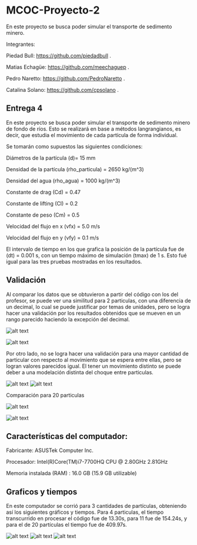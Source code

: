 # MCOC-Proyecto-2



En este proyecto se busca poder simular el transporte de sedimento minero.

Integrantes:

Piedad Bull: https://github.com/piedadbull .

Matias Echagüe: https://github.com/meechaguep .

Pedro Naretto: https://github.com/PedroNaretto .

Catalina Solano: https://github.com/cpsolano .



## Entrega 4

En este proyecto se busca poder simular el transporte de sedimento minero de fondo de ríos. Esto se realizará en base a métodos langrangianos, es decir, que estudia el movimiento de cada partícula de forma individual.

Se tomarán como supuestos las siguientes condiciones:

Diámetros de la partícula (d)= 15 mm

Densidad de la partícula (rho_particula) = 2650 kg/(m^3)

Densidad del agua (rho_agua) = 1000 kg/(m^3)

Constante de drag (Cd) = 0.47

Constante de lifting (Cl) = 0.2

Constante de peso (Cm) = 0.5

Velocidad del flujo en x (vfx) = 5.0 m/s

Velocidad del flujo en y (vfy) = 0.1 m/s

El intervalo de tiempo en los que grafica la posición de la partícula fue de (dt) = 0.001 s, con un tiempo máximo de simulación (tmax) de 1 s. Esto fué igual para las tres pruebas mostradas en los resultados.

## Validación

Al comparar los datos que se obtuvieron a partir del código con los del profesor, se puede ver una similitud para 2 particulas, con una diferencia de un decimal, lo cual se puede justificar por temas de unidades, pero se logra hacer una validación por los resultados obtenidos que se mueven en un rango parecido haciendo la excepción del decimal.

![alt text](https://github.com/cpsolano/MCOC-Proyecto-2/blob/master/Gr%C3%A1ficos/2%20p.png)

![alt text](https://github.com/cpsolano/MCOC-Proyecto-2/blob/master/Gr%C3%A1ficos/particle_positions%202.png)

Por otro lado, no se logra hacer una validación para una mayor cantidad de particular con respecto al movimiento que se espera entre ellas, pero se logran valores parecidos igual. El tener un movimiento distinto se puede deber a una modelación distinta del choque entre particulas.

![alt text](https://github.com/cpsolano/MCOC-Proyecto-2/blob/master/Gráficos/5%20p.png)
![alt text](https://github.com/cpsolano/MCOC-Proyecto-2/blob/master/Gr%C3%A1ficos/10%20p.png)

Comparación para 20 particulas

![alt text](https://github.com/cpsolano/MCOC-Proyecto-2/blob/master/Gr%C3%A1ficos/20.1%20p.png)

![alt text](https://github.com/cpsolano/MCOC-Proyecto-2/blob/master/Gr%C3%A1ficos/particle_positions%201.png)

## Características del computador:

Fabricante: ASUSTek Computer Inc.

Procesador: Intel(R)Core(TM)i7-7700HQ CPU @ 2.80GHz 2.81GHz

Memoria instalada (RAM) : 16.0 GB (15.9 GB utilizable)

## Graficos y tiempos 
En este computador se corrió para 3 cantidades de partículas, obteniendo así los siguientes gráficos y tiempos. Para 4 particulas, el tiempo transcurrido en procesar el código fue de 13.30s, para 11 fue de 154.24s, y para el de 20 partículas el tiempo fue de 409.97s. 

![alt text](https://github.com/meechaguep/MCOC-Proyecto-2/blob/master/Grafico_4_particulas_2.png)
![alt text](https://github.com/meechaguep/MCOC-Proyecto-2/blob/master/Grafico_11_particulas.png)
![alt text](https://github.com/meechaguep/MCOC-Proyecto-2/blob/master/Grafico_20_particulas.png)
